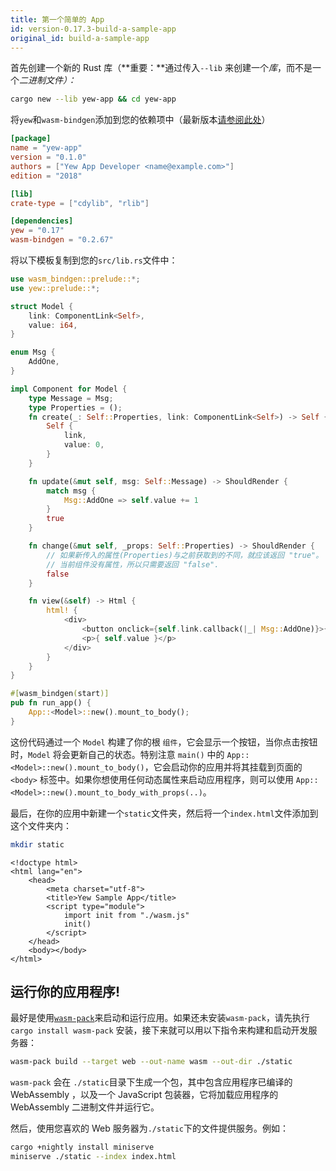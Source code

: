 ```yaml
---
title: 第一个简单的 App
id: version-0.17.3-build-a-sample-app
original_id: build-a-sample-app
---
```


首先创建一个新的 Rust 库（**重要：**通过传入<code>--lib</code> 来创建一个*库*，而不是一个<em>二进制文件）：</em>

```bash
cargo new --lib yew-app && cd yew-app
```

将`yew`和`wasm-bindgen`添加到您的依赖项中（最新版本[请参阅此处](https://docs.rs/yew)）

```toml
[package]
name = "yew-app"
version = "0.1.0"
authors = ["Yew App Developer <name@example.com>"]
edition = "2018"

[lib]
crate-type = ["cdylib", "rlib"]

[dependencies]
yew = "0.17"
wasm-bindgen = "0.2.67"
```

将以下模板复制到您的`src/lib.rs`文件中：

```rust
use wasm_bindgen::prelude::*;
use yew::prelude::*;

struct Model {
    link: ComponentLink<Self>,
    value: i64,
}

enum Msg {
    AddOne,
}

impl Component for Model {
    type Message = Msg;
    type Properties = ();
    fn create(_: Self::Properties, link: ComponentLink<Self>) -> Self {
        Self {
            link,
            value: 0,
        }
    }

    fn update(&mut self, msg: Self::Message) -> ShouldRender {
        match msg {
            Msg::AddOne => self.value += 1
        }
        true
    }

    fn change(&mut self, _props: Self::Properties) -> ShouldRender {
        // 如果新传入的属性(Properties)与之前获取到的不同，就应该返回 "true"。
        // 当前组件没有属性，所以只需要返回 "false".
        false
    }

    fn view(&self) -> Html {
        html! {
            <div>
                <button onclick={self.link.callback(|_| Msg::AddOne)}>{ "+1" }</button>
                <p>{ self.value }</p>
            </div>
        }
    }
}

#[wasm_bindgen(start)]
pub fn run_app() {
    App::<Model>::new().mount_to_body();
}
```

这份代码通过一个 `Model` 构建了你的根 `组件`，它会显示一个按钮，当你点击按钮时，`Model` 将会更新自己的状态。特别注意 `main()` 中的 `App::<Model>::new().mount_to_body()`，它会启动你的应用并将其挂载到页面的 `<body>` 标签中。如果你想使用任何动态属性来启动应用程序，则可以使用 `App::<Model>::new().mount_to_body_with_props(..)`。

最后，在你的应用中新建一个`static`文件夹，然后将一个`index.html`文件添加到这个文件夹内：

```bash
mkdir static
```

```markup
<!doctype html>
<html lang="en">
    <head>
        <meta charset="utf-8">
        <title>Yew Sample App</title>
        <script type="module">
            import init from "./wasm.js"
            init()
        </script>
    </head>
    <body></body>
</html>
```

## 运行你的应用程序!

最好是使用[`wasm-pack`](https://rustwasm.github.io/docs/wasm-pack/)来启动和运行应用。如果还未安装`wasm-pack`，请先执行 `cargo install wasm-pack` 安装，接下来就可以用以下指令来构建和启动开发服务器：

```bash
wasm-pack build --target web --out-name wasm --out-dir ./static
```

`wasm-pack` 会在 `./static`目录下生成一个包，其中包含应用程序已编译的 WebAssembly ，以及一个 JavaScript 包装器，它将加载应用程序的 WebAssembly 二进制文件并运行它。

然后，使用您喜欢的 Web 服务器为`./static`下的文件提供服务。例如：

```bash
cargo +nightly install miniserve
miniserve ./static --index index.html
```
